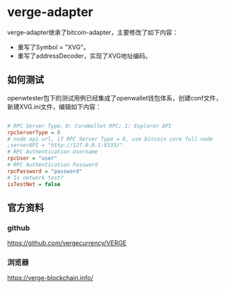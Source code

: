 # verge-adapter

verge-adapter继承了bitcoin-adapter，主要修改了如下内容：

- 重写了Symbol = "XVG"。
- 重写了addressDecoder，实现了XVG地址编码。

## 如何测试

openwtester包下的测试用例已经集成了openwallet钱包体系，创建conf文件，新建XVG.ini文件，编辑如下内容：

```ini

# RPC Server Type，0: CoreWallet RPC; 1: Explorer API
rpcServerType = 0
# node api url, if RPC Server Type = 0, use bitcoin core full node
;serverAPI = "http://127.0.0.1:8333/"
# RPC Authentication Username
rpcUser = "user"
# RPC Authentication Password
rpcPassword = "password"
# Is network test?
isTestNet = false

```

## 官方资料

### github

https://github.com/vergecurrency/VERGE

### 浏览器

https://verge-blockchain.info/